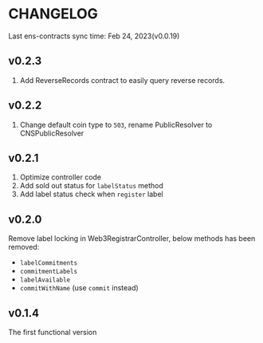 CHANGELOG
===

Last ens-contracts sync time: Feb 24, 2023(v0.0.19)

## v0.2.3

1. Add ReverseRecords contract to easily query reverse records.

## v0.2.2

1. Change default coin type to `503`, rename PublicResolver to CNSPublicResolver

## v0.2.1

1. Optimize controller code
2. Add sold out status for `labelStatus` method
3. Add label status check when `register` label

## v0.2.0

Remove label locking in Web3RegistrarController, below methods has been removed:

* `labelCommitments`
* `commitmentLabels`
* `labelAvailable`
* `commitWithName` (use `commit` instead)

## v0.1.4

The first functional version

